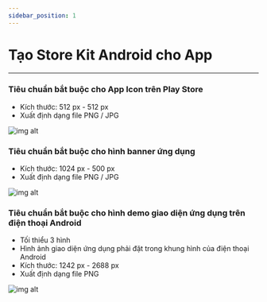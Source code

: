 ```yaml
---
sidebar_position: 1
---
```


# Tạo Store Kit Android cho App
---

### Tiêu chuẩn bắt buộc cho App Icon trên Play Store ###
+ Kích thước: 512 px - 512 px
+ Xuất định dạng file PNG / JPG

![img alt](/img/publish-app/Android/store-kit-android-01.jpg)

### Tiêu chuẩn bắt buộc cho hình banner ứng dụng ###
+ Kích thước: 1024 px - 500 px
+ Xuất định dạng file PNG / JPG

![img alt](/img/publish-app/Android/store-kit-android-02.jpg)

### Tiêu chuẩn bắt buộc cho hình demo giao diện ứng dụng trên điện thoại Android ###
+ Tối thiểu 3 hình
+ Hình ảnh giao diện ứng dụng phải đặt trong khung hình của điện thoại Android
+ Kích thước: 1242 px - 2688 px
+ Xuất định dạng file PNG

![img alt](/img/publish-app/Android/store-kit-android-03.jpg)
